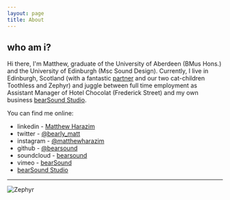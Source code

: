 ```yaml
---
layout: page
title: About
---
```


## who am i?
Hi there, I'm Matthew, graduate of the University of Aberdeen (BMus Hons.) and the University of Edinburgh (Msc Sound Design). Currently, I live in Edinburgh, Scotland (with a fantastic <a href="https://www.lulus-lemon.space">partner</a> and our two cat-children Toothless and Zephyr) and juggle between full time employment as Assistant Manager of Hotel Chocolat (Frederick Street) and my own business <a href="https://www.bearsoundstudio.com">bearSound Studio</a>. 

You can find me online:
* linkedin - <a href="https://www.linkedin.com/in/matthew-harazim-b7733163/">Matthew Harazim</a>
* twitter - <a href="https://twitter.com/bearly_Matt">@bearly_matt</a>
* instagram - <a href="https://www.instagram.com/matthewharazim/">@matthewharazim</a>
* github - <a href="https://github.com/BearSound">@bearsound</a>
* soundcloud - <a href="https://soundcloud.com/bearsoundmusic">bearsound</a>
* vimeo - <a href="https://vimeo.com/user62875344">bearSound</a>
* <a href="https://www.bearsoundstudio.com">bearSound Studio</a>

<hr>

![Zephyr](/home/admin/hyde/_assets/zeph00.jpg "Zephyr")
